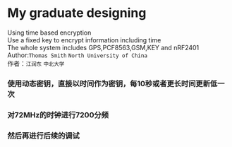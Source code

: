 # My graduate designing
Using time based encryption<br>
Use a fixed key to encrypt information including time<br>
The whole system includes GPS,PCF8563,GSM,KEY and nRF2401<br>
Author:`Thomas Smith` `North University of China`<br>
作者：`江润东` `中北大学`
### 使用动态密钥，直接以时间作为密钥，每10秒或者更长时间更新低一次<br>
### 对72MHz的时钟进行7200分频<br>
### 然后再进行后续的调试<br>
